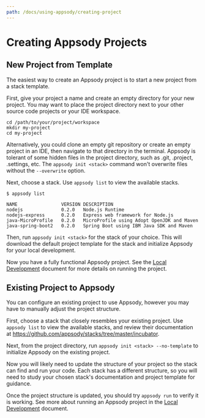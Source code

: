 ```yaml
---
path: /docs/using-appsody/creating-project
---
```


# Creating Appsody Projects

## New Project from Template
The easiest way to create an Appsody project is to start a new project from a stack template. 

First, give your project a name and create an empty directory for your new project. You may want to place the project directory next to your other source code projects or your IDE workspace.
```
cd /path/to/your/project/workspace
mkdir my-project
cd my-project
```
Alternatively, you could clone an empty git repository or create an empty project in an IDE, then navigate to that directory in the terminal. Appsody is tolerant of some hidden files in the project directory, such as .git, .project, .settings, etc. The `appsody init <stack>` command won't overwrite files without the `--overwrite` option.

Next, choose a stack. Use `appsody list` to view the available stacks.
```
$ appsody list

NAME             	VERSION	DESCRIPTION                               
nodejs           	0.2.0  	Node.js Runtime                           
nodejs-express   	0.2.0  	Express web framework for Node.js         
java-MicroProfile	0.2.0  	MicroProfile using Adopt OpenJDK and Maven
java-spring-boot2	0.2.0  	Spring Boot using IBM Java SDK and Maven
```

Then, run `appsody init <stack>` for the stack of your choice. This will download the default project template for the stack and initialize Appsody for your local development.

Now you have a fully functional Appsody project. See the [Local Development](/docs/using-appsody/local-development.md) document for more details on running the project.


## Existing Project to Appsody
You can configure an existing project to use Appsody, however you may have to manually adjust the project structure.

First, choose a stack that closely resembles your existing project. Use `appsody list` to view the available stacks, and review their documentation at <https://github.com/appsody/stacks/tree/master/incubator>.

Next, from the project directory, run `appsody init <stack> --no-template` to initialize Appsody on the existing project.

Now you will likely need to update the structure of your project so the stack can find and run your code. Each stack has a different structure, so you will need to study your chosen stack's documentation and project template for guidance.

Once the project structure is updated, you should try `appsody run` to verify it is working. See more about running an Appsody project in the [Local Development](/docs/using-appsody/local-development.md) document.
